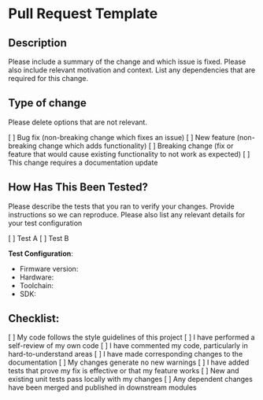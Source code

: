# Pull Request Template
## Description

Please include a summary of the change and which issue is fixed. Please also include relevant motivation and context. List any dependencies that are required for this change.

## Type of change

Please delete options that are not relevant.

[ ] Bug fix (non-breaking change which fixes an issue)
[ ] New feature (non-breaking change which adds functionality)
[ ] Breaking change (fix or feature that would cause existing functionality to not work as expected)
[ ] This change requires a documentation update

## How Has This Been Tested?

Please describe the tests that you ran to verify your changes. Provide instructions so we can reproduce. Please also list any relevant details for your test configuration

[ ] Test A
[ ] Test B

**Test Configuration**:
* Firmware version:
* Hardware:
* Toolchain:
* SDK:

## Checklist:

[ ] My code follows the style guidelines of this project
[ ] I have performed a self-review of my own code
[ ] I have commented my code, particularly in hard-to-understand areas
[ ] I have made corresponding changes to the documentation
[ ] My changes generate no new warnings
[ ] I have added tests that prove my fix is effective or that my feature works
[ ] New and existing unit tests pass locally with my changes
[ ] Any dependent changes have been merged and published in downstream modules
